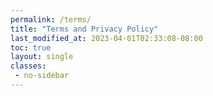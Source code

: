 ```yaml
---
permalink: /terms/
title: "Terms and Privacy Policy"
last_modified_at: 2023-04-01T02:33:08-08:00
toc: true
layout: single
classes: 
 - no-sidebar
---
```


